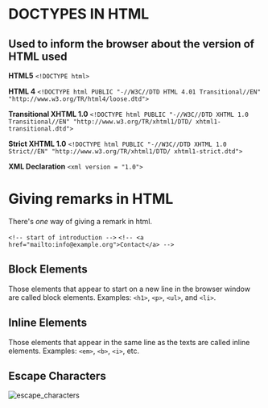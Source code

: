 # DOCTYPES IN HTML
## Used to inform the browser about the version of HTML used

__HTML5__
```<!DOCTYPE html>```

__HTML 4__
```<!DOCTYPE html PUBLIC "-//W3C//DTD HTML 4.01 Transitional//EN" "http://www.w3.org/TR/html4/loose.dtd">```

__Transitional XHTML 1.0__
```<!DOCTYPE html PUBLIC "-//W3C//DTD XHTML 1.0 Transitional//EN" "http://www.w3.org/TR/xhtml1/DTD/ xhtml1-transitional.dtd">```

__Strict XHTML 1.0__
```<!DOCTYPE html PUBLIC "-//W3C//DTD XHTML 1.0 Strict//EN" "http://www.w3.org/TR/xhtml1/DTD/ xhtml1-strict.dtd">```

__XML Declaration__
```<xml version = "1.0">```

# Giving remarks in HTML
There's _one_ way of giving a remark in html. 

```<!-- start of introduction -->```
```<!-- <a href="mailto:info@example.org">Contact</a> -->```

## Block Elements

Those elements that appear to start on a new line in the browser window are called block elements. Examples: `<h1>`, `<p>`, `<ul>`, and `<li>`.

## Inline Elements

Those elements that appear in the same line as the texts are called inline elements. Examples: `<em>`, `<b>`, `<i>`, etc. 

## Escape Characters

![escape_characters](https://github.com/bkzzshzz/html-css-practice/blob/main/html/images/escape_characters.png)


